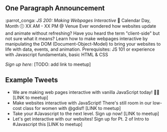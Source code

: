 ## One Paragraph Announcement

:parrot_conga: *JS 200: Making Webpages Interactive*
:calendar: Calendar Day, Month
:clock6: XX AM - XX PM @ Venue
Ever wondered how websites update and animate without refreshing? Have you heard the term "client-side" but not sure what it means? Learn how to make webpages interactive by manipulating the DOM (Document-Object-Model) to bring your websites to life with data, events, and animation.
Prerequisites: JS 101 or experience with Javascript fundamentals, basic HTML & CSS

*Sign up here:* [TODO: add link to meetup]

## Example Tweets
* We are making web pages interactive with vanilla JavaScript today! 🙌🏽  [LINK to meetup]
* Make websites interactive with JavaScript! There's still room in our low-cost class for women with @gdisf! [LINK to meetup]
* Take your #Javascript to the next level. Sign up now! [LINK to meetup]
* Let's get interactive with our websites! Sign up for Pt. 2 of Intro to #Javascript this [LINK to meetup]
